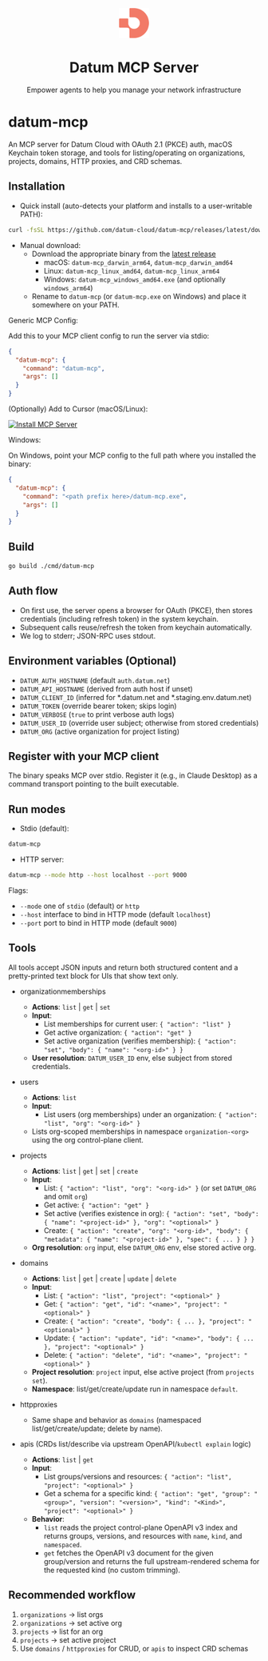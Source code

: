 <p align="center">
  <img width="60px" src="assets/logo.png">
  
  <h1 align="center">Datum MCP Server</h1>
  
  <p align="center">
    Empower agents to help you manage your network infrastructure
  </p>
</p>

# datum-mcp

An MCP server for Datum Cloud with OAuth 2.1 (PKCE) auth, macOS Keychain token storage, and tools for listing/operating on organizations, projects, domains, HTTP proxies, and CRD schemas.

## Installation

- Quick install (auto-detects your platform and installs to a user-writable PATH):
```bash
curl -fsSL https://github.com/datum-cloud/datum-mcp/releases/latest/download/install.sh | sh
```

- Manual download:
  - Download the appropriate binary from the [latest release](https://github.com/datum-cloud/datum-mcp/releases/latest)
    - macOS: `datum-mcp_darwin_arm64`, `datum-mcp_darwin_amd64`
    - Linux: `datum-mcp_linux_amd64`, `datum-mcp_linux_arm64`
    - Windows: `datum-mcp_windows_amd64.exe` (and optionally `windows_arm64`)
  - Rename to `datum-mcp` (or `datum-mcp.exe` on Windows) and place it somewhere on your PATH.

Generic MCP Config:

Add this to your MCP client config to run the server via stdio:

```json
{
  "datum-mcp": {
    "command": "datum-mcp",
    "args": []
  }
}
```

(Optionally) Add to Cursor (macOS/Linux):

[![Install MCP Server](https://cursor.com/deeplink/mcp-install-light.svg)](https://cursor.com/en-US/install-mcp?name=datum-mcp&config=eyJ0eXBlIjoic3RkaW8iLCJlbnYiOnt9LCJjb21tYW5kIjoiL3Vzci9sb2NhbC9iaW4vZGF0dW0tbWNwICJ9)


Windows:

On Windows, point your MCP config to the full path where you installed the binary:

```json
{
  "datum-mcp": {
    "command": "<path prefix here>/datum-mcp.exe",
    "args": []
  }
}
```

## Build

```bash
go build ./cmd/datum-mcp
```

## Auth flow
- On first use, the server opens a browser for OAuth (PKCE), then stores credentials (including refresh token) in the system keychain.
- Subsequent calls reuse/refresh the token from keychain automatically.
- We log to stderr; JSON-RPC uses stdout.

## Environment variables (Optional)
- `DATUM_AUTH_HOSTNAME` (default `auth.datum.net`)
- `DATUM_API_HOSTNAME` (derived from auth host if unset)
- `DATUM_CLIENT_ID` (inferred for *.datum.net and *.staging.env.datum.net)
- `DATUM_TOKEN` (override bearer token; skips login)
- `DATUM_VERBOSE` (`true` to print verbose auth logs)
- `DATUM_USER_ID` (override user subject; otherwise from stored credentials)
- `DATUM_ORG` (active organization for project listing)

## Register with your MCP client
The binary speaks MCP over stdio. Register it (e.g., in Claude Desktop) as a command transport pointing to the built executable.

## Run modes
- Stdio (default):
```bash
datum-mcp
```

- HTTP server:
```bash
datum-mcp --mode http --host localhost --port 9000
```

Flags:
- `--mode` one of `stdio` (default) or `http`
- `--host` interface to bind in HTTP mode (default `localhost`)
- `--port` port to bind in HTTP mode (default `9000`)

## Tools
All tools accept JSON inputs and return both structured content and a pretty-printed text block for UIs that show text only.

- organizationmemberships
  - **Actions**: `list` | `get` | `set`
  - **Input**:
    - List memberships for current user: `{ "action": "list" }`
    - Get active organization: `{ "action": "get" }`
    - Set active organization (verifies membership): `{ "action": "set", "body": { "name": "<org-id>" } }`
  - **User resolution**: `DATUM_USER_ID` env, else subject from stored credentials.

- users
  - **Actions**: `list`
  - **Input**:
    - List users (org memberships) under an organization: `{ "action": "list", "org": "<org-id>" }`
  - Lists org-scoped memberships in namespace `organization-<org>` using the org control-plane client.

- projects
  - **Actions**: `list` | `get` | `set` | `create`
  - **Input**:
    - List: `{ "action": "list", "org": "<org-id>" }` (or set `DATUM_ORG` and omit `org`)
    - Get active: `{ "action": "get" }`
    - Set active (verifies existence in org): `{ "action": "set", "body": { "name": "<project-id>" }, "org": "<optional>" }`
    - Create: `{ "action": "create", "org": "<org-id>", "body": { "metadata": { "name": "<project-id>" }, "spec": { ... } } }`
  - **Org resolution**: `org` input, else `DATUM_ORG` env, else stored active org.

- domains
  - **Actions**: `list` | `get` | `create` | `update` | `delete`
  - **Input**:
    - List: `{ "action": "list", "project": "<optional>" }`
    - Get: `{ "action": "get", "id": "<name>", "project": "<optional>" }`
    - Create: `{ "action": "create", "body": { ... }, "project": "<optional>" }`
    - Update: `{ "action": "update", "id": "<name>", "body": { ... }, "project": "<optional>" }`
    - Delete: `{ "action": "delete", "id": "<name>", "project": "<optional>" }`
  - **Project resolution**: `project` input, else active project (from `projects set`).
  - **Namespace**: list/get/create/update run in namespace `default`.

- httpproxies
  - Same shape and behavior as `domains` (namespaced list/get/create/update; delete by name).

- apis (CRDs list/describe via upstream OpenAPI/`kubectl explain` logic)
  - **Actions**: `list` | `get`
  - **Input**:
    - List groups/versions and resources: `{ "action": "list", "project": "<optional>" }`
    - Get a schema for a specific kind: `{ "action": "get", "group": "<group>", "version": "<version>", "kind": "<Kind>", "project": "<optional>" }`
  - **Behavior**:
    - `list` reads the project control-plane OpenAPI v3 index and returns groups, versions, and resources with `name`, `kind`, and `namespaced`.
    - `get` fetches the OpenAPI v3 document for the given group/version and returns the full upstream-rendered schema for the requested kind (no custom trimming).

## Recommended workflow
1. `organizations` → list orgs
2. `organizations` → set active org
3. `projects` → list for an org
4. `projects` → set active project
5. Use `domains` / `httpproxies` for CRUD, or `apis` to inspect CRD schemas

